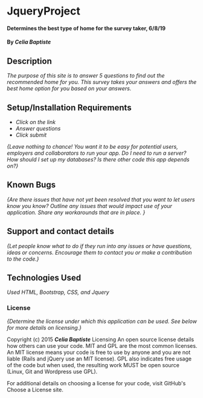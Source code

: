 # JqueryProject
#### Determines the best type of home for the survey taker, 6/8/19

#### By _**Celia Baptiste**_

## Description

_The purpose of this site is to answer 5 questions to find out the recommended home for you. This survey takes your answers and offers the best home option for you based on your answers._

## Setup/Installation Requirements

* _Click on the link_
* _Answer questions_
* _Click submit_


_{Leave nothing to chance! You want it to be easy for potential users, employers and collaborators to run your app. Do I need to run a server? How should I set up my databases? Is there other code this app depends on?}_

## Known Bugs

_{Are there issues that have not yet been resolved that you want to let users know you know?  Outline any issues that would impact use of your application.  Share any workarounds that are in place. }_

## Support and contact details

_{Let people know what to do if they run into any issues or have questions, ideas or concerns.  Encourage them to contact you or make a contribution to the code.}_

## Technologies Used

_Used HTML, Bootstrap, CSS, and Jquery_

### License

*{Determine the license under which this application can be used.  See below for more details on licensing.}*

Copyright (c) 2015 **_Celia Baptiste_**
Licensing
An open source license details how others can use your code. MIT and GPL are the most common licenses. An MIT license means your code is free to use by anyone and you are not liable (Rails and jQuery use an MIT license). GPL also indicates free usage of the code but when used, the resulting work MUST be open source (Linux, Git and Wordpress use GPL).

For additional details on choosing a license for your code, visit GitHub's Choose a License site.
